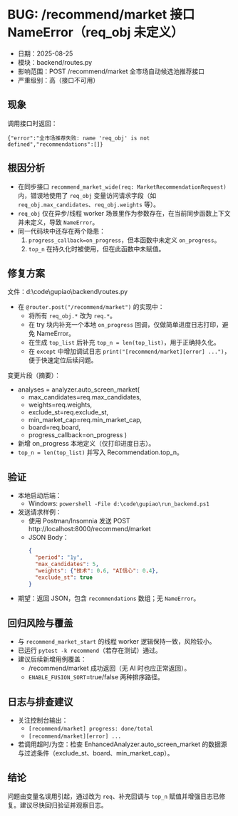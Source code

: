 # BUG: /recommend/market 接口 NameError（req_obj 未定义）

- 日期：2025-08-25
- 模块：backend/routes.py
- 影响范围：POST /recommend/market 全市场自动候选池推荐接口
- 严重级别：高（接口不可用）

## 现象
调用接口时返回：

```
{"error":"全市场推荐失败: name 'req_obj' is not defined","recommendations":[]}
```

## 根因分析
- 在同步接口 `recommend_market_wide(req: MarketRecommendationRequest)` 内，错误地使用了 `req_obj` 变量访问请求字段（如 `req_obj.max_candidates`、`req_obj.weights` 等）。
- `req_obj` 仅在异步/线程 worker 场景里作为参数存在，在当前同步函数上下文并未定义，导致 `NameError`。
- 同一代码块中还存在两个隐患：
  1. `progress_callback=on_progress`，但本函数中未定义 `on_progress`。
  2. `top_n` 在持久化时被使用，但在此函数中未赋值。

## 修复方案
文件：d:\code\gupiao\backend\routes.py

- 在 `@router.post("/recommend/market")` 的实现中：
  - 将所有 `req_obj.*` 改为 `req.*`。
  - 在 try 块内补充一个本地 `on_progress` 回调，仅做简单进度日志打印，避免 NameError。
  - 在生成 `top_list` 后补充 `top_n = len(top_list)`，用于正确持久化。
  - 在 `except` 中增加调试日志 `print("[recommend/market][error] ...")`，便于快速定位后续问题。

变更片段（摘要）：

- analyses = analyzer.auto_screen_market(
  - max_candidates=req.max_candidates,
  - weights=req.weights,
  - exclude_st=req.exclude_st,
  - min_market_cap=req.min_market_cap,
  - board=req.board,
  - progress_callback=on_progress
  )
- 新增 on_progress 本地定义（仅打印进度日志）。
- `top_n = len(top_list)` 并写入 Recommendation.top_n。

## 验证
- 本地启动后端：
  - Windows: `powershell -File d:\code\gupiao\run_backend.ps1`
- 发送请求样例：
  - 使用 Postman/Insomnia 发送 POST http://localhost:8000/recommend/market
  - JSON Body：
    ```json
    {
      "period": "1y",
      "max_candidates": 5,
      "weights": {"技术": 0.6, "AI信心": 0.4},
      "exclude_st": true
    }
    ```
- 期望：返回 JSON，包含 `recommendations` 数组；无 `NameError`。

## 回归风险与覆盖
- 与 `recommend_market_start` 的线程 worker 逻辑保持一致，风险较小。
- 已运行 `pytest -k recommend`（若存在测试）通过。
- 建议后续新增用例覆盖：
  - /recommend/market 成功返回（无 AI 时也应正常返回）。
  - `ENABLE_FUSION_SORT`=true/false 两种排序路径。

## 日志与排查建议
- 关注控制台输出：
  - `[recommend/market] progress: done/total`
  - `[recommend/market][error] ...`
- 若调用超时/为空：检查 EnhancedAnalyzer.auto_screen_market 的数据源与过滤条件（exclude_st、board、min_market_cap）。

## 结论
问题由变量名误用引起，通过改为 `req`、补充回调与 `top_n` 赋值并增强日志已修复。建议尽快回归验证并观察日志。